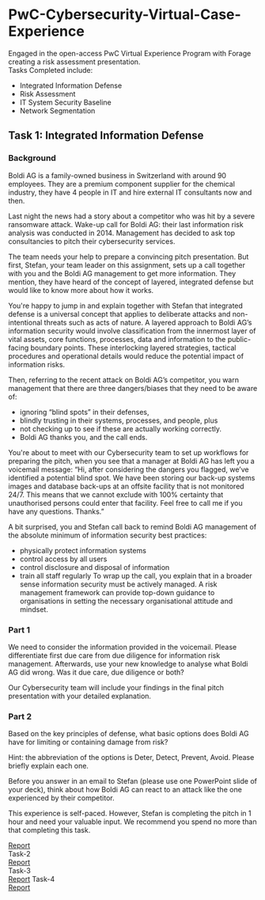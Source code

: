 # PwC-Cybersecurity-Virtual-Case-Experience
Engaged in the open-access PwC Virtual Experience Program with Forage creating a risk assessment presentation. <br>
Tasks Completed include: <br>
<ul>
<li> Integrated Information Defense </li>  
<li> Risk Assessment </li> 
<li> IT System Security Baseline </li>
<li> Network Segmentation </li> 
</ul>

## Task 1: Integrated Information Defense <br>
### Background
Boldi AG is a family-owned business in Switzerland with around 90 employees. They are a premium component supplier for the chemical industry, they have 4 people in IT and hire external IT consultants now and then.

Last night the news had a story about a competitor who was hit by a severe ransomware attack. Wake-up call for Boldi AG: their last information risk analysis was conducted in 2014. Management has decided to ask top consultancies to pitch their cybersecurity services.

The team needs your help to prepare a convincing pitch presentation. But first, Stefan, your team leader on this assignment, sets up a call together with you and the Boldi AG management to get more information. They mention, they have heard of the concept of layered, integrated defense but would like to know more about how it works.

You're happy to jump in and explain together with Stefan that integrated defense is a universal concept that applies to deliberate attacks and non-intentional threats such as acts of nature. A layered approach to Boldi AG’s information security would involve classification from the innermost layer of vital assets, core functions, processes, data and information to the public-facing boundary points. These interlocking layered strategies, tactical procedures and operational details would reduce the potential impact of information risks.

Then, referring to the recent attack on Boldi AG’s competitor, you warn management that there are three dangers/biases that they need to be aware of:

 * ignoring “blind spots” in their defenses,
 * blindly trusting in their systems, processes, and people, plus
 * not checking up to see if these are actually working correctly.
 * Boldi AG thanks you, and the call ends.

You're about to meet with our Cybersecurity team to set up workflows for preparing the pitch, when you see that a manager at Boldi AG has left you a voicemail message:
“Hi, after considering the dangers you flagged, we’ve identified a potential blind spot. We have been storing our back-up systems images and database back-ups at an offsite facility that is not monitored 24/7. This means that we cannot exclude with 100% certainty that unauthorised persons could enter that facility. Feel free to call me if you have any questions. Thanks.”

A bit surprised, you and Stefan call back to remind Boldi AG management of the absolute minimum of information security best practices:

 * physically protect information systems
 * control access by all users
 * control disclosure and disposal of information
 * train all staff regularly
To wrap up the call, you explain that in a broader sense information security must be actively managed. A risk management framework can provide top-down guidance to organisations in setting the necessary organisational attitude and mindset.

### Part 1

We need to consider the information provided in the voicemail. Please differentiate first due care from due diligence for information risk management. Afterwards, use your new knowledge to analyse what Boldi AG did wrong. Was it due care, due diligence or both? 

Our Cybersecurity team will include your findings in the final pitch presentation with your detailed explanation.

### Part 2

Based on the key principles of defense, what basic options does Boldi AG have for limiting or containing damage from risk? 

Hint: the abbreviation of the options is Deter, Detect, Prevent, Avoid. Please briefly explain each one. 

Before you answer in an email to Stefan (please use one PowerPoint slide of your deck), think about how Boldi AG can react to an attack like the one experienced by their competitor. 


This experience is self-paced. However, Stefan is completing the pitch in 1 hour and need your valuable input. We recommend you spend no more than that completing this task.

[Report](https://drive.google.com/file/d/1u8gPROuaYC359DUo-MI5Cx-0cPHzmXkU/view?usp=sharing)
<br>
Task-2 <br>
[Report](https://drive.google.com/file/d/1LtuD_i6UkSX7PT6k68iN8VpruJ2sxWJ9/view?usp=sharing)
<br>
Task-3 <br>
[Report](https://drive.google.com/file/d/15uOKHqLN3cRU0dlc8EY-Ffs_MmpMmW37/view?usp=sharing)
Task-4 <br>
[Report](https://docs.google.com/document/d/1tAjG20pag55Osc97wCPrtpyym5eFZcvc/edit?usp=sharing&ouid=107527976900613447373&rtpof=true&sd=true)
